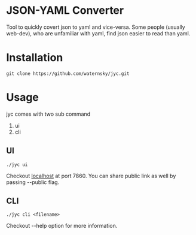 # JSON-YAML Converter

Tool to quickly covert json to yaml and vice-versa.
Some people (usually web-dev), who are unfamiliar with yaml,
find json easier to read than yaml.

# Installation

```shell
git clone https://github.com/waternsky/jyc.git
```
# Usage

jyc comes with two sub command 
1. ui
2. cli

## UI

```shell
./jyc ui
```
Checkout [localhost](http://localhost:7860) at port 7860.
You can share public link as well by passing --public flag.

## CLI

```shell
./jyc cli <filename>
```
Checkout --help option for more information.
